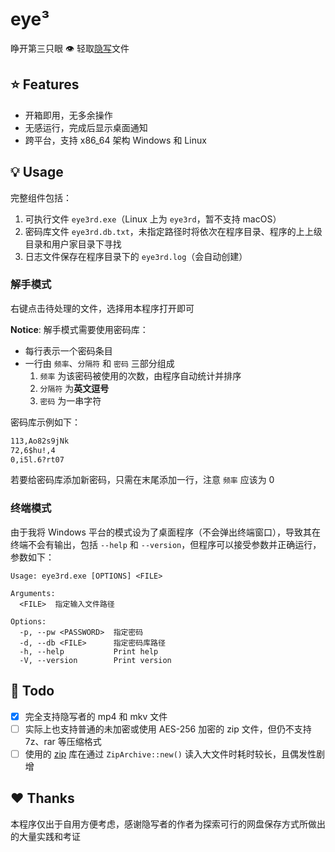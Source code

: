 # eye³

睁开第三只眼 👁 轻取[隐写](https://github.com/cenglin123/SteganographierGUI)文件

## ⭐ Features

- 开箱即用，无多余操作
- 无感运行，完成后显示桌面通知
- 跨平台，支持 x86_64 架构 Windows 和 Linux

## 💡 Usage

完整组件包括：

1. 可执行文件 `eye3rd.exe`（Linux 上为 `eye3rd`，暂不支持 macOS）
2. 密码库文件 `eye3rd.db.txt`，未指定路径时将依次在程序目录、程序的上上级目录和用户家目录下寻找
3. 日志文件保存在程序目录下的 `eye3rd.log`（会自动创建）

### 解手模式

右键点击待处理的文件，选择用本程序打开即可

**Notice**: 解手模式需要使用密码库：

- 每行表示一个密码条目
- 一行由 `频率`、`分隔符` 和 `密码` 三部分组成
  1. `频率` 为该密码被使用的次数，由程序自动统计并排序
  2. `分隔符` 为**英文逗号**
  3. `密码` 为一串字符

密码库示例如下：

```txt
113,Ao82s9jNk
72,6$hu!,4
0,i5l.6?rt07
```

若要给密码库添加新密码，只需在末尾添加一行，注意 `频率` 应该为 0

### 终端模式

由于我将 Windows 平台的模式设为了桌面程序（不会弹出终端窗口），导致其在终端不会有输出，包括 `--help` 和 `--version`，但程序可以接受参数并正确运行，参数如下：

```pwsh
Usage: eye3rd.exe [OPTIONS] <FILE>

Arguments:
  <FILE>  指定输入文件路径

Options:
  -p, --pw <PASSWORD>  指定密码
  -d, --db <FILE>      指定密码库路径
  -h, --help           Print help
  -V, --version        Print version
```

## 📝 Todo

- [x] 完全支持隐写者的 mp4 和 mkv 文件
- [ ] 实际上也支持普通的未加密或使用 AES-256 加密的 zip 文件，但仍不支持 7z、rar 等压缩格式
- [ ] 使用的 [zip](https://github.com/zip-rs/zip2) 库在通过 `ZipArchive::new()` 读入大文件时耗时较长，且偶发性剧增

## ❤️ Thanks

本程序仅出于自用方便考虑，感谢隐写者的作者为探索可行的网盘保存方式所做出的大量实践和考证

